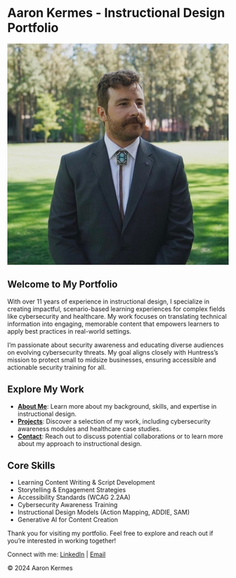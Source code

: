 # Aaron Kermes - Instructional Design Portfolio

<img src="profile_picture.jpeg" alt="Profile picture of Aaron Kermes, instructional designer" class="profile-picture">

## Welcome to My Portfolio

With over 11 years of experience in instructional design, I specialize in creating impactful, scenario-based learning experiences for complex fields like cybersecurity and healthcare. My work focuses on translating technical information into engaging, memorable content that empowers learners to apply best practices in real-world settings.

I’m passionate about security awareness and educating diverse audiences on evolving cybersecurity threats. My goal aligns closely with Huntress’s mission to protect small to midsize businesses, ensuring accessible and actionable security training for all.

## Explore My Work

- **[About Me](about.html)**: Learn more about my background, skills, and expertise in instructional design.
- **[Projects](projects.html)**: Discover a selection of my work, including cybersecurity awareness modules and healthcare case studies.
- **[Contact](contact.html)**: Reach out to discuss potential collaborations or to learn more about my approach to instructional design.

## Core Skills
- Learning Content Writing & Script Development
- Storytelling & Engagement Strategies
- Accessibility Standards (WCAG 2.2AA)
- Cybersecurity Awareness Training
- Instructional Design Models (Action Mapping, ADDIE, SAM)
- Generative AI for Content Creation

Thank you for visiting my portfolio. Feel free to explore and reach out if you’re interested in working together!

<footer>
    <p>Connect with me: 
        <a href="https://linkedin.com/in/aaron-kermes" target="_blank"><i class="fab fa-linkedin"></i> LinkedIn</a> | 
        <a href="mailto:akermes@outlook.com"><i class="fas fa-envelope"></i> Email</a>
    </p>
    <p>&copy; 2024 Aaron Kermes</p>
</footer>
